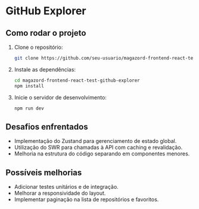# GitHub Explorer

## Como rodar o projeto

1. Clone o repositório:
   ```bash
   git clone https://github.com/seu-usuario/magazord-frontend-react-test-github-explorer.git
   ```
2. Instale as dependências:
   ```bash
   cd magazord-frontend-react-test-github-explorer
   npm install
   ```
3. Inicie o servidor de desenvolvimento:
   ```bash
   npm run dev
   ```

## Desafios enfrentados

- Implementação do Zustand para gerenciamento de estado global.
- Utilização do SWR para chamadas à API com caching e revalidação.
- Melhoria na estrutura do código separando em componentes menores.

## Possíveis melhorias

- Adicionar testes unitários e de integração.
- Melhorar a responsividade do layout.
- Implementar paginação na lista de repositórios e favoritos.
